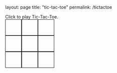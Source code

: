 layout: page
title: "tic-tac-toe"
permalink: /tictactoe
<!DOCTYPE HTML>
<html>
  <head>
    <title>Tic-Tac-Toe</title>
    <style>
      .row div {
        padding: 10px;
        border: 1px solid black;
        height: 30px;
        width: 30px;
        float: left;
      }
      .row {
        clear: both;
      }
    </style>
  </head>
  <body>
    Click to play Tic-Tac-Toe.</br>
    <div>
      <div class="row">
        <div id="0_0" onclick="place(this)"></div>
        <div id="1_0" onclick="place(this)"></div>
        <div id="2_0" onclick="place(this)"></div>
      </div>
      <div class="row">
        <div id="0_1" onclick="place(this)"></div>
        <div id="1_1" onclick="place(this)"></div>
        <div id="2_1" onclick="place(this)"></div>
      </div>
      <div class="row">
        <div id="0_2" onclick="place(this)"></div>
        <div id="1_2" onclick="place(this)"></div>
        <div id="2_2" onclick="place(this)"></div>
      </div>
    </div>
    <script>
      var currentplayer = "X";
      function place(box) {
        if (box.innerText != "") return;
        box.innerText = currentplayer;
        currentplayer == "O" ? currentplayer = "X" : currentplayer = "O"
        checkgameboard();
      }
      function checkgameboard() {
        for (let i = 0; i < 2; i++) {
          var first = document.getElementById("0_"+ i).innerText;
          var second = document.getElementById("1_"+ i).innerText;
          var third = document.getElementById("2_"+ i).innerText;
            if (first == "") continue;
            if (first == second && first == third) {
              alert("winner");
            }
          }
        for (let i = 0; i < 2; i++) {
          var first = document.getElementById(i + "_0").innerText;
          var second = document.getElementById(i + "_1").innerText;
          var third = document.getElementById(i + "_2").innerText;
            if (first == "") continue;
            if (first == second && first == third) {
              alert("Winner!");
          
          }
        }
        var firstD1 = document.getElementById("0_0")
        var secondD1 = document.getElementById("1_1")
        var thirdD1 = document.getElementById("2_2")
        if (firstD1 == secondD1 && firstD1 == thirdD1) {
          alert("Winner!")
        }
      }
    </script>
  </body>
</html>
